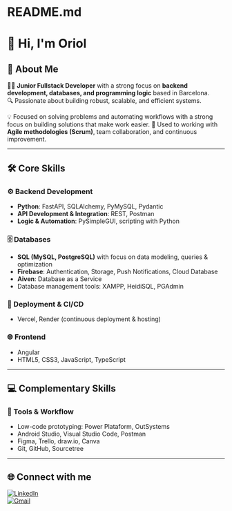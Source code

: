 # README.md
# 👋 Hi, I'm Oriol  

## 🚀 About Me  
👨‍💻 **Junior Fullstack Developer** with a strong focus on **backend development, databases, and programming logic** based in Barcelona.    
🔍 Passionate about building robust, scalable, and efficient systems.

💡 Focused on solving problems and automating workflows with a strong focus on building solutions that make work easier.
📌 Used to working with **Agile methodologies (Scrum)**, team collaboration, and continuous improvement.  

---

## 🛠️ Core Skills  

### ⚙️ Backend Development  
- **Python**: FastAPI, SQLAlchemy, PyMySQL, Pydantic  
- **API Development & Integration**: REST, Postman  
- **Logic & Automation**: PySimpleGUI, scripting with Python  

### 🗄️ Databases  
- **SQL (MySQL, PostgreSQL)** with focus on data modeling, queries & optimization  
- **Firebase**: Authentication, Storage, Push Notifications, Cloud Database  
- **Aiven**: Database as a Service
- Database management tools: XAMPP, HeidiSQL, PGAdmin    

### 🚀 Deployment & CI/CD  
- Vercel, Render (continuous deployment & hosting)

### 🌐 Frontend  
- Angular 
- HTML5, CSS3, JavaScript, TypeScript 

---

## 💻 Complementary Skills   

### 🔧 Tools & Workflow 
- Low-code prototyping: Power Plataform, OutSystems
- Android Studio, Visual Studio Code, Postman  
- Figma, Trello, draw.io, Canva  
- Git, GitHub, Sourcetree    

---

## 🌐 Connect with me  
[![LinkedIn](https://img.shields.io/badge/LinkedIn-blue?style=for-the-badge&logo=linkedin)](https://www.linkedin.com/in/oriol-colomer-bened%C3%AD-b4012792/)  
[![Gmail](https://img.shields.io/badge/Email-red?style=for-the-badge&logo=gmail&logoColor=white)](mailto:ocolomerb@gmail.com)  
